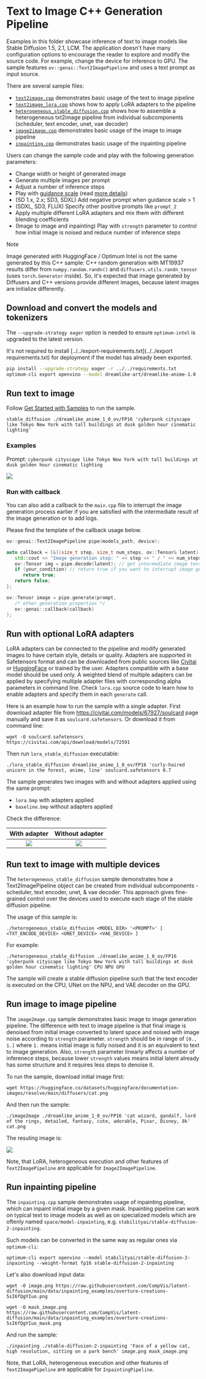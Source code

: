 # Text to Image C++ Generation Pipeline

Examples in this folder showcase inference of text to image models like Stable Diffusion 1.5, 2.1, LCM. The application doesn't have many configuration options to encourage the reader to explore and modify the source code. For example, change the device for inference to GPU. The sample features `ov::genai::Text2ImagePipeline` and uses a text prompt as input source.

There are several sample files:
 - [`text2image.cpp`](./main.cpp) demonstrates basic usage of the text to image pipeline
 - [`text2image_lora.cpp`](./lora.cpp) shows how to apply LoRA adapters to the pipeline
 - [`heterogeneous_stable_diffusion.cpp`](./heterogeneous_stable_diffusion.cpp) shows how to assemble a heterogeneous txt2image pipeline from individual subcomponents (scheduler, text encoder, unet, vae decoder)
 - [`image2image.cpp`](./image2image.cpp) demonstrates basic usage of the image to image pipeline
 - [`inpainting.cpp`](./inpainting.cpp) demonstrates basic usage of the inpainting pipeline

Users can change the sample code and play with the following generation parameters:

- Change width or height of generated image
- Generate multiple images per prompt
- Adjust a number of inference steps
- Play with [guidance scale](https://huggingface.co/spaces/stabilityai/stable-diffusion/discussions/9) (read [more details](https://arxiv.org/abs/2207.12598))
- (SD 1.x, 2.x; SD3, SDXL) Add negative prompt when guidance scale > 1
- (SDXL, SD3, FLUX) Specify other positive prompts like `prompt_2`
- Apply multiple different LoRA adapters and mix them with different blending coefficients
- (Image to image and inpainting) Play with `strength` parameter to control how initial image is noised and reduce number of inference steps


> [!NOTE]
> Image generated with HuggingFace / Optimum Intel is not the same generated by this C++ sample: C++ random generation with MT19937 results differ from `numpy.random.randn()` and `diffusers.utils.randn_tensor` (uses `torch.Generator` inside). So, it's expected that image generated by Diffusers and C++ versions provide different images, because latent images are initialize differently.

## Download and convert the models and tokenizers

The `--upgrade-strategy eager` option is needed to ensure `optimum-intel` is upgraded to the latest version.

It's not required to install [../../export-requirements.txt](../../export requirements.txt) for deployment if the model has already been exported.

```sh
pip install --upgrade-strategy eager -r ../../requirements.txt
optimum-cli export openvino --model dreamlike-art/dreamlike-anime-1.0 --task stable-diffusion --weight-format fp16 dreamlike_anime_1_0_ov/FP16
```

## Run text to image

Follow [Get Started with Samples](https://docs.openvino.ai/2024/learn-openvino/openvino-samples/get-started-demos.html) to run the sample.

`stable_diffusion ./dreamlike_anime_1_0_ov/FP16 'cyberpunk cityscape like Tokyo New York with tall buildings at dusk golden hour cinematic lighting'`

### Examples

Prompt: `cyberpunk cityscape like Tokyo New York with tall buildings at dusk golden hour cinematic lighting`

   ![](./512x512.bmp)

### Run with callback

You can also add a callback to the `main.cpp` file to interrupt the image generation process earlier if you are satisfied with the intermediate result of the image generation or to add logs.

Please find the template of the callback usage below.

```cpp
ov::genai::Text2ImagePipeline pipe(models_path, device);

auto callback = [&](size_t step, size_t num_steps, ov::Tensor& latent) -> bool {
   std::cout << "Image generation step: " << step << " / " << num_steps << std::endl;
   ov::Tensor img = pipe.decode(latent); // get intermediate image tensor
   if (your_condition) // return true if you want to interrupt image generation
      return true;
   return false;
};

ov::Tensor image = pipe.generate(prompt,
   /* other generation properties */
   ov::genai::callback(callback)
);
```

## Run with optional LoRA adapters

LoRA adapters can be connected to the pipeline and modify generated images to have certain style, details or quality. Adapters are supported in Safetensors format and can be downloaded from public sources like [Civitai](https://civitai.com) or [HuggingFace](https://huggingface.co/models) or trained by the user. Adapters compatible with a base model should be used only. A weighted blend of multiple adapters can be applied by specifying multiple adapter files with corresponding alpha parameters in command line. Check `lora.cpp` source code to learn how to enable adapters and specify them in each `generate` call.

Here is an example how to run the sample with a single adapter. First download adapter file from https://civitai.com/models/67927/soulcard page manually and save it as `soulcard.safetensors`. Or download it from command line:

`wget -O soulcard.safetensors https://civitai.com/api/download/models/72591`

Then run `lora_stable_diffusion` executable:

`./lora_stable_diffusion dreamlike_anime_1_0_ov/FP16 'curly-haired unicorn in the forest, anime, line' soulcard.safetensors 0.7`

The sample generates two images with and without adapters applied using the same prompt:
   - `lora.bmp` with adapters applied
   - `baseline.bmp` without adapters applied

Check the difference:

With adapter | Without adapter
:---:|:---:
![](./lora.bmp) | ![](./baseline.bmp)

## Run text to image with multiple devices

The `heterogeneous_stable_diffusion` sample demonstrates how a Text2ImagePipeline object can be created from individual subcomponents - scheduler, text encoder, unet, & vae decoder. This approach gives fine-grained control over the devices used to execute each stage of the stable diffusion pipeline.

The usage of this sample is:

`./heterogeneous_stable_diffusion <MODEL_DIR> '<PROMPT>' [ <TXT_ENCODE_DEVICE> <UNET_DEVICE> <VAE_DEVICE> ]`

For example:

`./heterogeneous_stable_diffusion ./dreamlike_anime_1_0_ov/FP16 'cyberpunk cityscape like Tokyo New York with tall buildings at dusk golden hour cinematic lighting' CPU NPU GPU`

The sample will create a stable diffusion pipeline such that the text encoder is executed on the CPU, UNet on the NPU, and VAE decoder on the GPU.

## Run image to image pipeline

The `image2mage.cpp` sample demonstrates basic image to image generation pipeline. The difference with text to image pipeline is that final image is denoised from initial image converted to latent space and noised with image noise according to `strength` parameter. `strength` should be in range of `[0., 1.]` where `1.` means initial image is fully noised and it is an equivalent to text to image generation.
Also, `strength` parameter linearly affects a number of inferenece steps, because lower `strength` values means initial latent already has some structure and it requires less steps to denoise it. 

To run the sample, download initial image first:

`wget https://huggingface.co/datasets/huggingface/documentation-images/resolve/main/diffusers/cat.png`

And then run the sample:

`./image2mage ./dreamlike_anime_1_0_ov/FP16 'cat wizard, gandalf, lord of the rings, detailed, fantasy, cute, adorable, Pixar, Disney, 8k' cat.png`

The resuling image is:

   ![](./imageimage.bmp)

Note, that LoRA, heterogeneous execution and other features of `Text2ImagePipeline` are applicable for `Image2ImagePipeline`.

## Run inpainting pipeline

The `inpainting.cpp` sample demonstrates usage of inpainting pipeline, which can inpaint initial image by a given mask. Inpainting pipeline can work on typical text to image models as well as on specialized models which are oftenly named `space/model-inpainting`, e.g. `stabilityai/stable-diffusion-2-inpainting`. 

Such models can be converted in the same way as regular ones via `optimum-cli`:

`optimum-cli export openvino --model stabilityai/stable-diffusion-2-inpainting --weight-format fp16 stable-diffusion-2-inpainting`

Let's also download input data:

`wget -O image.png https://raw.githubusercontent.com/CompVis/latent-diffusion/main/data/inpainting_examples/overture-creations-5sI6fQgYIuo.png`

`wget -O mask_image.png https://raw.githubusercontent.com/CompVis/latent-diffusion/main/data/inpainting_examples/overture-creations-5sI6fQgYIuo_mask.png`

And run the sample:

`./inpainting ./stable-diffusion-2-inpainting 'Face of a yellow cat, high resolution, sitting on a park bench' image.png mask_image.png`

Note, that LoRA, heterogeneous execution and other features of `Text2ImagePipeline` are applicable for `InpaintingPipeline`.
